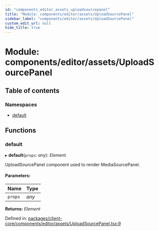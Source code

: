 ```yaml
---
id: "components_editor_assets_uploadsourcepanel"
title: "Module: components/editor/assets/UploadSourcePanel"
sidebar_label: "components/editor/assets/UploadSourcePanel"
custom_edit_url: null
hide_title: true
---
```


# Module: components/editor/assets/UploadSourcePanel

## Table of contents

### Namespaces

- [default](components_editor_assets_uploadsourcepanel.default.md)

## Functions

### default

▸ **default**(`props`: *any*): *Element*

UploadSourcePanel component used to render MediaSourcePanel.

#### Parameters:

Name | Type |
:------ | :------ |
`props` | *any* |

**Returns:** *Element*

Defined in: [packages/client-core/components/editor/assets/UploadSourcePanel.tsx:9](https://github.com/xr3ngine/xr3ngine/blob/66a84a950/packages/client-core/components/editor/assets/UploadSourcePanel.tsx#L9)
